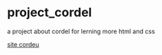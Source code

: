 # project_cordel
 a project about cordel for lerning more html and css

<a href="../index.html">site cordeu</a>
